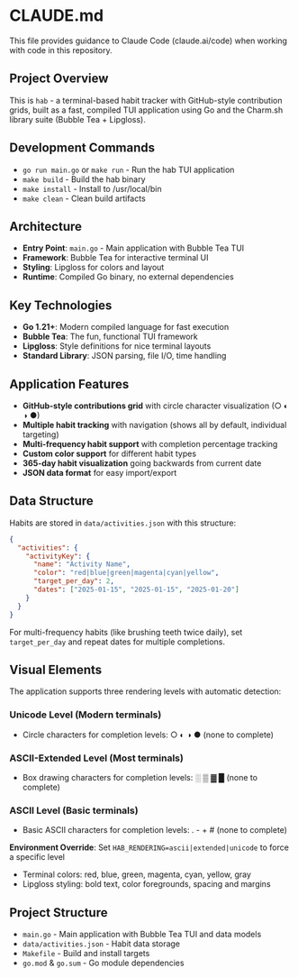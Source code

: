 # CLAUDE.md

This file provides guidance to Claude Code (claude.ai/code) when working with code in this repository.

## Project Overview

This is `hab` - a terminal-based habit tracker with GitHub-style contribution grids, built as a fast, compiled TUI application using Go and the Charm.sh library suite (Bubble Tea + Lipgloss).

## Development Commands

- `go run main.go` or `make run` - Run the hab TUI application
- `make build` - Build the hab binary
- `make install` - Install to /usr/local/bin
- `make clean` - Clean build artifacts

## Architecture

- **Entry Point**: `main.go` - Main application with Bubble Tea TUI
- **Framework**: Bubble Tea for interactive terminal UI
- **Styling**: Lipgloss for colors and layout
- **Runtime**: Compiled Go binary, no external dependencies

## Key Technologies

- **Go 1.21+**: Modern compiled language for fast execution
- **Bubble Tea**: The fun, functional TUI framework
- **Lipgloss**: Style definitions for nice terminal layouts  
- **Standard Library**: JSON parsing, file I/O, time handling

## Application Features

- **GitHub-style contributions grid** with circle character visualization (○ ◐ ◑ ●)
- **Multiple habit tracking** with navigation (shows all by default, individual targeting)
- **Multi-frequency habit support** with completion percentage tracking
- **Custom color support** for different habit types
- **365-day habit visualization** going backwards from current date
- **JSON data format** for easy import/export

## Data Structure

Habits are stored in `data/activities.json` with this structure:
```json
{
  "activities": {
    "activityKey": {
      "name": "Activity Name",
      "color": "red|blue|green|magenta|cyan|yellow",
      "target_per_day": 2,
      "dates": ["2025-01-15", "2025-01-15", "2025-01-20"]
    }
  }
}
```

For multi-frequency habits (like brushing teeth twice daily), set `target_per_day` and repeat dates for multiple completions.

## Visual Elements

The application supports three rendering levels with automatic detection:

### Unicode Level (Modern terminals)
- Circle characters for completion levels: ○ ◐ ◑ ● (none to complete)

### ASCII-Extended Level (Most terminals)  
- Box drawing characters for completion levels: ░ ▒ ▓ █ (none to complete)

### ASCII Level (Basic terminals)
- Basic ASCII characters for completion levels: . - + # (none to complete)

**Environment Override**: Set `HAB_RENDERING=ascii|extended|unicode` to force a specific level

- Terminal colors: red, blue, green, magenta, cyan, yellow, gray
- Lipgloss styling: bold text, color foregrounds, spacing and margins

## Project Structure

- `main.go` - Main application with Bubble Tea TUI and data models
- `data/activities.json` - Habit data storage
- `Makefile` - Build and install targets
- `go.mod` & `go.sum` - Go module dependencies